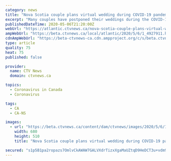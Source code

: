 ```yaml
---
category: news
title: "Nova Scotia couple plans virtual wedding during COVID-19 pandemic"
excerpt: "Many couples have postponed their weddings during the COVID-19 pandemic. However, a future bride and groom in Nova Scotia refuse to let the virus stop them from saying “I do.”"
publishedDateTime: 2020-05-06T21:20:00Z
webUrl: "https://atlantic.ctvnews.ca/nova-scotia-couple-plans-virtual-wedding-during-covid-19-pandemic-1.4927911"
ampWebUrl: "https://beta.ctvnews.ca/local/atlantic/2020/5/6/1_4927911.html"
cdnAmpWebUrl: "https://beta-ctvnews-ca.cdn.ampproject.org/c/s/beta.ctvnews.ca/local/atlantic/2020/5/6/1_4927911.html"
type: article
quality: 75
heat: 75
published: false

provider:
  name: CTV News
  domain: ctvnews.ca

topics:
  - Coronavirus in Canada
  - Coronavirus

tags:
  - CA
  - CA-NS

images:
  - url: "https://beta.ctvnews.ca/content/dam/ctvnews/images/2020/5/6/1_4927929.jpg?cache_timestamp=1588799418964"
    width: 680
    height: 510
    title: "Nova Scotia couple plans virtual wedding during COVID-19 pandemic"

secured: "s1p5B1pa2ropazs7OmlvCkAWAW7GALVXdrTizxXgaMaUZtqD9HeDCT3u+vdm9+KJUmag697/z+ImdlunxwLhZPnv1SRFwLKfW8NZYgjUHiQ3DgJrQJmOCJo7YmzCbdSaAtv4eNVjitaCnW2qjNWPQQUwQu2ikAEyRohz9xytWbyeaNaH0JazARwQ0hxpmK4N7+sPa5oI+XDBwuqwmPTyVogeGbQUnC6oq8HOYaKcOopmMQ0I+QG1c6RxxPMUzU8tZqa5ArrI2lvZosQS/dKGyR3l2QtvQK16+baJC9/gxivEX7/SpryzgVAb8Cbt/gC7aNSt/V6qsaDwv2Sms876Ui/635CJGTxk8XA6A5xZ3TGW3b6sFWaypXcHgGLjP2zqD4s4AC8tukR/aG/rXn8/IxyPxQEFDuVtuSCh4dtWQhK4E1wFp8XFbGtCwjrv2AyQibUTQE7q5LQdw8b8poryKicDmhXoD2N5IYbF+04sPBU=;852R4uxqQ5uIWe3JXwbQkQ=="
---
```


